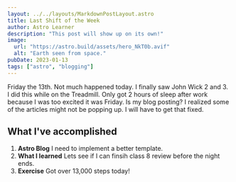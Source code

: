```yaml
---
layout: ../../layouts/MarkdownPostLayout.astro
title: Last Shift of the Week
author: Astro Learner
description: "This post will show up on its own!"
image:
  url: "https://astro.build/assets/hero_NkT0b.avif"
  alt: "Earth seen from space."
pubDate: 2023-01-13
tags: ["astro", "blogging"]
---
```


Friday the 13th. Not much happened today. I finally saw John Wick 2 and 3. I did this while on the Treadmill. Only got 2 hours of sleep after work because I was too excited it was Friday. Is my blog posting? I realized some of the articles might not be popping up. I will have to get that fixed.

## What I've accomplished

1. **Astro Blog** I need to implement a better template.
2. **What I learned** Lets see if I can finsih class 8 review before the night ends.
3. **Exercise** Got over 13,000 steps today!
